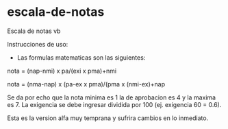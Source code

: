 # escala-de-notas
Escala de notas vb

Instrucciones de uso:

* Las formulas matematicas son las siguientes:

nota = (nap-nmi) x pa/(exi x pma)+nmi

nota = (nma-nap) x (pa-ex x pma)/(pma x (nmi-ex)+nap

Se da por echo que la nota minima es 1 la de aprobacion es 4 y la maxima es 7.
La exigencia se debe ingresar dividida por 100 (ej. exigencia 60 = 0.6).

Esta es la version alfa muy temprana y sufrira cambios en lo inmediato.

